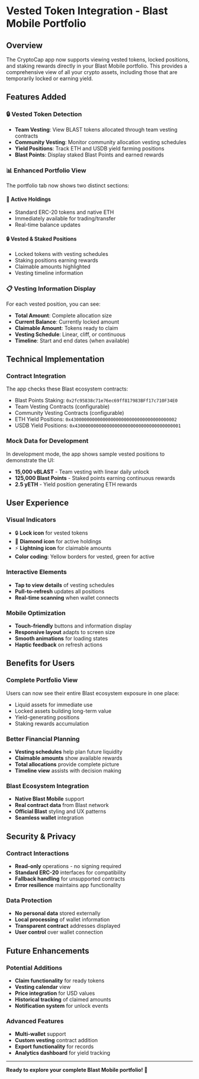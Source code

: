# Vested Token Integration - Blast Mobile Portfolio

## Overview

The CryptoCap app now supports viewing vested tokens, locked positions, and staking rewards directly in your Blast Mobile portfolio. This provides a comprehensive view of all your crypto assets, including those that are temporarily locked or earning yield.

## Features Added

### 🔒 Vested Token Detection
- **Team Vesting**: View BLAST tokens allocated through team vesting contracts
- **Community Vesting**: Monitor community allocation vesting schedules
- **Yield Positions**: Track ETH and USDB yield farming positions
- **Blast Points**: Display staked Blast Points and earned rewards

### 📊 Enhanced Portfolio View
The portfolio tab now shows two distinct sections:

#### 💎 Active Holdings
- Standard ERC-20 tokens and native ETH
- Immediately available for trading/transfer
- Real-time balance updates

#### 🔒 Vested & Staked Positions
- Locked tokens with vesting schedules
- Staking positions earning rewards
- Claimable amounts highlighted
- Vesting timeline information

### 📋 Vesting Information Display
For each vested position, you can see:
- **Total Amount**: Complete allocation size
- **Current Balance**: Currently locked amount
- **Claimable Amount**: Tokens ready to claim
- **Vesting Schedule**: Linear, cliff, or continuous
- **Timeline**: Start and end dates (when available)

## Technical Implementation

### Contract Integration
The app checks these Blast ecosystem contracts:
- Blast Points Staking: `0x2fc95838c71e76ec69ff817983BFf17c710F34E0`
- Team Vesting Contracts (configurable)
- Community Vesting Contracts (configurable) 
- ETH Yield Positions: `0x4300000000000000000000000000000000000002`
- USDB Yield Positions: `0x4300000000000000000000000000000000000001`

### Mock Data for Development
In development mode, the app shows sample vested positions to demonstrate the UI:
- **15,000 vBLAST** - Team vesting with linear daily unlock
- **125,000 Blast Points** - Staked points earning continuous rewards
- **2.5 yETH** - Yield position generating ETH rewards

## User Experience

### Visual Indicators
- 🔒 **Lock icon** for vested tokens
- 💎 **Diamond icon** for active holdings
- ⚡ **Lightning icon** for claimable amounts
- **Color coding**: Yellow borders for vested, green for active

### Interactive Elements
- **Tap to view details** of vesting schedules
- **Pull-to-refresh** updates all positions
- **Real-time scanning** when wallet connects

### Mobile Optimization
- **Touch-friendly** buttons and information display
- **Responsive layout** adapts to screen size
- **Smooth animations** for loading states
- **Haptic feedback** on refresh actions

## Benefits for Users

### Complete Portfolio View
Users can now see their entire Blast ecosystem exposure in one place:
- Liquid assets for immediate use
- Locked assets building long-term value
- Yield-generating positions
- Staking rewards accumulation

### Better Financial Planning
- **Vesting schedules** help plan future liquidity
- **Claimable amounts** show available rewards
- **Total allocations** provide complete picture
- **Timeline view** assists with decision making

### Blast Ecosystem Integration
- **Native Blast Mobile** support
- **Real contract data** from Blast network
- **Official Blast** styling and UX patterns
- **Seamless wallet** integration

## Security & Privacy

### Contract Interactions
- **Read-only** operations - no signing required
- **Standard ERC-20** interfaces for compatibility
- **Fallback handling** for unsupported contracts
- **Error resilience** maintains app functionality

### Data Protection
- **No personal data** stored externally
- **Local processing** of wallet information
- **Transparent contract** addresses displayed
- **User control** over wallet connection

## Future Enhancements

### Potential Additions
- **Claim functionality** for ready tokens
- **Vesting calendar** view
- **Price integration** for USD values
- **Historical tracking** of claimed amounts
- **Notification system** for unlock events

### Advanced Features
- **Multi-wallet** support
- **Custom vesting** contract addition
- **Export functionality** for records
- **Analytics dashboard** for yield tracking

---

**Ready to explore your complete Blast Mobile portfolio! 🚀**
